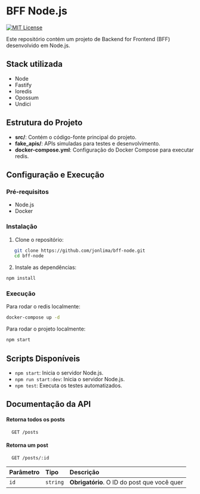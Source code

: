 # BFF Node.js 

[![MIT License](https://img.shields.io/badge/License-MIT-green.svg)](https://choosealicense.com/licenses/mit/)

Este repositório contém um projeto de Backend for Frontend (BFF) desenvolvido em Node.js.


## Stack utilizada

- Node 
- Fastify
- Ioredis
- Opossum
- Undici


## Estrutura do Projeto

- **src/**: Contém o código-fonte principal do projeto.
- **fake_apis/**: APIs simuladas para testes e desenvolvimento.
- **docker-compose.yml**: Configuração do Docker Compose para executar redis.


## Configuração e Execução

### Pré-requisitos

- Node.js
- Docker 

### Instalação

1. Clone o repositório:
```bash
   git clone https://github.com/jonlima/bff-node.git
   cd bff-node
```

2. Instale as dependências:
```bash
npm install
```

### Execução

Para rodar o redis localmente:
```bash
docker-compose up -d
```

Para rodar o projeto localmente:
```bash
npm start
```

## Scripts Disponíveis

- `npm start`: Inicia o servidor Node.js.
- `npm run start:dev`: Inicia o servidor Node.js.
- `npm test`: Executa os testes automatizados.


## Documentação da API

#### Retorna todos os posts

```http
  GET /posts
```

#### Retorna um post

```http
  GET /posts/:id
```

| Parâmetro   | Tipo       | Descrição                                   |
| :---------- | :--------- | :------------------------------------------ |
| `id`      | `string` | **Obrigatório**. O ID do post que você quer |
